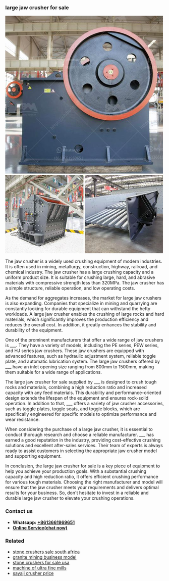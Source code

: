 <h3>large jaw crusher for sale</h3><img src='1708322634.jpg' alt=''><p>The jaw crusher is a widely used crushing equipment of modern industries. It is often used in mining, metallurgy, construction, highway, railroad, and chemical industry. The jaw crusher has a large crushing capacity and a uniform product size. It is suitable for crushing large, hard, and abrasive materials with compressive strength less than 320MPa. The jaw crusher has a simple structure, reliable operation, and low operating costs.</p><p>As the demand for aggregates increases, the market for large jaw crushers is also expanding. Companies that specialize in mining and quarrying are constantly looking for durable equipment that can withstand the hefty workloads. A large jaw crusher enables the crushing of large rocks and hard materials, which significantly improves the production efficiency and reduces the overall cost. In addition, it greatly enhances the stability and durability of the equipment.</p><p>One of the prominent manufacturers that offer a wide range of jaw crushers is ___. They have a variety of models, including the PE series, PEW series, and HJ series jaw crushers. These jaw crushers are equipped with advanced features, such as hydraulic adjustment system, reliable toggle plate, and automatic lubrication system. The large jaw crushers offered by ___ have an inlet opening size ranging from 800mm to 1500mm, making them suitable for a wide range of applications.</p><p>The large jaw crusher for sale supplied by ___ is designed to crush tough rocks and materials, combining a high reduction ratio and increased capacity with any feed materials. This durability and performance-oriented design extends the lifespan of the equipment and ensures rock-solid operation. In addition to that, ___ offers a variety of jaw crusher accessories, such as toggle plates, toggle seats, and toggle blocks, which are specifically engineered for specific models to optimize performance and wear resistance.</p><p>When considering the purchase of a large jaw crusher, it is essential to conduct thorough research and choose a reliable manufacturer. ___ has earned a good reputation in the industry, providing cost-effective crushing solutions and excellent after-sales services. Their team of experts is always ready to assist customers in selecting the appropriate jaw crusher model and supporting equipment.</p><p>In conclusion, the large jaw crusher for sale is a key piece of equipment to help you achieve your production goals. With a substantial crushing capacity and high reduction ratio, it offers efficient crushing performance for various tough materials. Choosing the right manufacturer and model will ensure that the jaw crusher meets your requirements and delivers optimal results for your business. So, don't hesitate to invest in a reliable and durable large jaw crusher to elevate your crushing operations.</p><h3>Contact us</h3><ul><li><strong>Whatsapp:&nbsp;<a href="https://wa.me/8613661969651">+8613661969651</a></strong></li><li><a href="https://swt.shibang-china.com/?git&amp;zhl&amp;large jaw crusher for sale"><strong>Online Service(chat now)</strong></a></li></ul><h3>Related</h3><ul><li><a href='stone crushers sale south africa.md'>stone crushers sale south africa</a></li><li><a href='granite mining business model.md'>granite mining business model</a></li><li><a href='stone crushers for sale usa.md'>stone crushers for sale usa</a></li><li><a href='machine of ultra fine mills.md'>machine of ultra fine mills</a></li><li><a href='sayaji crusher price.md'>sayaji crusher price</a></li></ul>